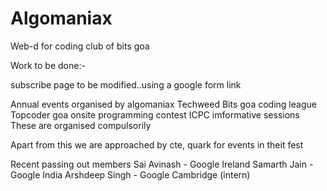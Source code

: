 # Algomaniax
Web-d for coding club of bits goa


Work to be done:-

subscribe page to be modified..using a google form link

Annual events organised by algomaniax
        Techweed
        Bits goa coding league
        Topcoder goa onsite programming contest
        ICPC imformative sessions
 These are organised compulsorily
 
Apart from this we are approached by cte, quark for events in theit fest


Recent passing out members
Sai Avinash - Google Ireland
Samarth Jain - Google India
Arshdeep Singh - Google Cambridge (intern)

